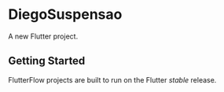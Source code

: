 # DiegoSuspensao

A new Flutter project.

## Getting Started

FlutterFlow projects are built to run on the Flutter _stable_ release.
